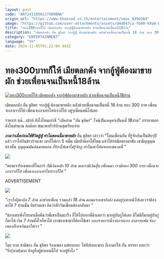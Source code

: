 ```yaml
---
layout: post
code: "ART2411050117XW9BNA"
origin_url: "https://www.khaosod.co.th/entertainment/news_9490384"
image: "https://github.com/user-attachments/assets/d4d047ca-fb00-49a0-b499-dd9219f21f3d"
title: "ทอง300บาทก็ให้ เมียตลกดัง จากอู้ฟู่ต้องมาขายผัก ช่วยเพื่อนจนเป็นหนี้18ล้าน"
description: "เมียตลกดัง อั๋น ชุลีพร จากอู้ฟู่ ต้องมาขายผัก หลังช่วยเพื่อนจนเป็นหนี้ 18 ล้าน ทอง 300 บาท เพื่อนจะเอาเราก็ให้ เพื่อนจะเอาเท่าไหร่เราก็ให้ อยู่ๆเพื่อนหนี"
category: "ENTERTAINMENT"
language: "th"
date: 2024-11-05T01:22:04.443Z
---
```


# ทอง300บาทก็ให้ เมียตลกดัง จากอู้ฟู่ต้องมาขายผัก ช่วยเพื่อนจนเป็นหนี้18ล้าน

[![ทอง300บาทก็ให้ เมียตลกดัง จากอู้ฟู่ต้องมาขายผัก ช่วยเพื่อนจนเป็นหนี้18ล้าน](https://www.khaosod.co.th/wpapp/uploads/2024/11/unchumaemouth511679998.jpg "ทอง300บาทก็ให้ เมียตลกดัง จากอู้ฟู่ต้องมาขายผัก ช่วยเพื่อนจนเป็นหนี้18ล้าน")](https://www.khaosod.co.th/wpapp/uploads/2024/11/unchumaemouth511679998.jpg)

เมียตลกดัง อั๋น ชุลีพร จากอู้ฟู่ ต้องมาขายผัก หลังช่วยเพื่อนจนเป็นหนี้ 18 ล้าน ทอง 300 บาท เพื่อนจะเอาเราก็ให้ เพื่อนจะเอาเท่าไหร่เราก็ให้ อยู่ๆเพื่อนหนีไปเลย

รายการ แม๊…เม้าท์ ยังไงไหนเล่าซิ _“เปิดบ้าน “อั๋น ชุลีพร” ใจดีเป็นเหตุทำเป็นหนี้ 18ล้าน”_ ภรรยาตลกดังในตำนาน ล้อต๊อก ขณะพาทัวร์บ้านสุดเรียบง่าย

_**ถามว่าเมื่อก่อนใช้ชีวิตอู้ฟู่ ทำไมตอนนี้มาขายผัก**_ อั๋น ชุลีพร เล่าวว่า “โดนเพื่อนกัน ที่รู้จักกันเป็นสิบๆปีแล้ว เราไปกินข้าวร้านเขา เขาก็ให้เรา 5 หมื่น เมียป๋าต๊อกใช่ไหม แล้วให้รถมือสองมาขับ เขามีบุญคุณตรงนั้น _บุญคุณมันล้นมาตลอด ก็ร้องไห้เขาไม่รู้จักกู ทำไมเขาให้มาเยอะขนาดนี้ ”_

[![](https://www.khaosod.co.th/wpapp/uploads/2024/11/unchumaemouth511672.jpg)](https://www.khaosod.co.th/wpapp/uploads/2024/11/unchumaemouth511672.jpg)

“ตอนเราร้องเพลงที่โนอาร์ _ก็มีเงินหลัก 10 ล้าน พอเรามีเงินปุ๊บ เพื่อนมา เรามีทอง 300 บาท เพื่อนจะเอาเราก็ให้ เพื่อนจะเอาเท่าไหร่เราก็ให้ ”_

ADVERTISEMENT

[![](https://www.khaosod.co.th/wpapp/uploads/2024/11/unchumaemouth511673.jpg)](https://www.khaosod.co.th/wpapp/uploads/2024/11/unchumaemouth511673.jpg)

_“เราไปกู้มาอีก 7 ล้าน มาช่วยเพื่อน รวมแล้ว 18 ล้าน_ _ตอนแรกเขายังส่ง แต่อยู่ๆเขาหนีไปเลย_ เราต้องมาใช้ 7 ล้านนั้น ยึดร้านเขา คิดว่าสักวันเพื่อนต้องกลับมา ”

“น้องเขาเพิ่งโทรมาเมื่อคืนว่าพี่เขาเป็นมะเร็ง ก็ให้ไปบอกพี่มึงเลยว่า มาอยู่กับกูได้เลย มีไม่มีก็มาอยู่กับกู ก็หาได้ เงิน 7 ล้านตั้งใจก็หาได้ เอาของเขามาก็ต้องใช้เขา _บอกรายการนี้รายการแรก สงสารแฟน ร้องเพลงก็เอาเงินมาให้เรา ”_

[![](https://www.khaosod.co.th/wpapp/uploads/2024/11/unchumaemouth511671.jpg)](https://www.khaosod.co.th/wpapp/uploads/2024/11/unchumaemouth511671.jpg)

โดย บาส สามีของ อั๋น ชุลีพร ร้องเพลง แม่ยกเยอะ ได้ทิปเยอะมาก ก็เอามาให้ อั๋น ภรรยา บอกว่า “รัก(บาส)มาก ถ้ากูทิ้งผู้ชายคนนี้ไป จะอยู่ยังไง ”